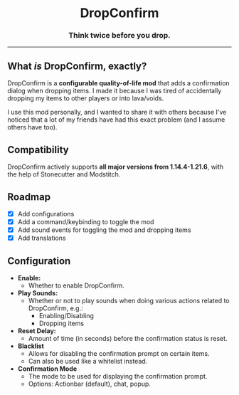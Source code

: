 <div align="center">
  <h1>DropConfirm</h1>
  <h3>Think twice before you drop.</h3>
</div>

---

## What *is* DropConfirm, exactly?

DropConfirm is a **configurable quality-of-life mod** that adds a confirmation dialog when dropping items. I made it
because I was tired of accidentally dropping my items to other players or into lava/voids.

I use this mod personally, and I wanted to share it with others because I've noticed that a lot of my friends have had
this exact problem (and I assume others have too).

## Compatibility

DropConfirm actively supports **all major versions from 1.14.4-1.21.6**, with the help of Stonecutter and Modstitch.

## Roadmap

- [x] Add configurations
- [x] Add a command/keybinding to toggle the mod
- [x] Add sound events for toggling the mod and dropping items
- [x] Add translations

## Configuration

- **Enable:**
    - Whether to enable DropConfirm.
- **Play Sounds:**
    - Whether or not to play sounds when doing various actions related to DropConfirm, e.g.:
        - Enabling/Disabling
        - Dropping items
- **Reset Delay:**
    - Amount of time (in seconds) before the confirmation status is reset.
- **Blacklist**
    - Allows for disabling the confirmation prompt on certain items.
    - Can also be used like a whitelist instead.
- **Confirmation Mode**
    - The mode to be used for displaying the confirmation prompt.
    - Options: Actionbar (default), chat, popup.
